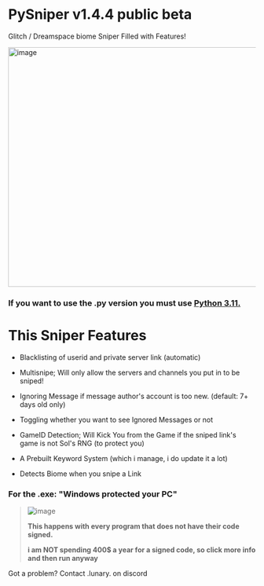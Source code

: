 # PySniper v1.4.4 public beta
Glitch / Dreamspace biome Sniper Filled with Features!


<img width="578" height="488" alt="image" src="https://github.com/user-attachments/assets/0f429a38-1a3d-46c4-8c9b-28062fe54bec" />


### If you want to use the .py version you must use [Python 3.11.](https://www.python.org/downloads/release/python-3110/)

# This Sniper Features
* Blacklisting of userid and private server link (automatic)

* Multisnipe; Will only allow the servers and channels you put in to be sniped!

* Ignoring Message if message author's account is too new. (default: 7+ days old only)

* Toggling whether you want to see Ignored Messages or not

* GameID Detection; Will Kick You from the Game if the sniped link's game is not Sol's RNG (to protect you)

* A Prebuilt Keyword System (which i manage, i do update it a lot)

* Detects Biome when you snipe a Link

### For the .exe: "Windows protected your PC"

> ![image](https://github.com/user-attachments/assets/a9c9524e-dde8-4047-bdcc-c8f8c6245126)
>
> **This happens with every program that does not have their code signed.**
>
> **i am **NOT** spending 400$ a year for a signed code, so click more info and then run anyway**


Got a problem? Contact .lunary. on discord
